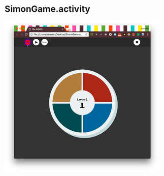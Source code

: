 # SimonGame.activity

![Screenshot](https://raw.githubusercontent.com/sanatankc/SimonGame.activity/master/screenshot.png)
